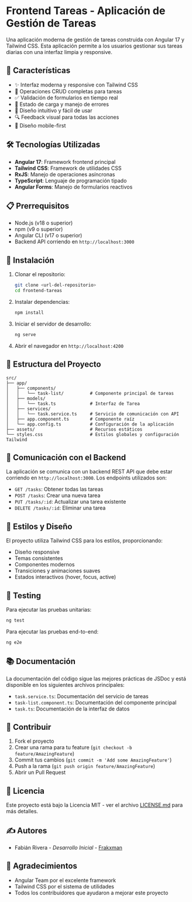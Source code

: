 # Frontend Tareas - Aplicación de Gestión de Tareas

Una aplicación moderna de gestión de tareas construida con Angular 17 y Tailwind CSS. Esta aplicación permite a los usuarios gestionar sus tareas diarias con una interfaz limpia y responsive.

## 🚀 Características

- ✨ Interfaz moderna y responsive con Tailwind CSS
- 📝 Operaciones CRUD completas para tareas
- ✅ Validación de formularios en tiempo real
- 🔄 Estado de carga y manejo de errores
- 🎨 Diseño intuitivo y fácil de usar
- 🔍 Feedback visual para todas las acciones
- 📱 Diseño mobile-first

## 🛠️ Tecnologías Utilizadas

- **Angular 17**: Framework frontend principal
- **Tailwind CSS**: Framework de utilidades CSS
- **RxJS**: Manejo de operaciones asíncronas
- **TypeScript**: Lenguaje de programación tipado
- **Angular Forms**: Manejo de formularios reactivos

## 📋 Prerrequisitos

- Node.js (v18 o superior)
- npm (v9 o superior)
- Angular CLI (v17 o superior)
- Backend API corriendo en `http://localhost:3000`

## 🔧 Instalación

1. Clonar el repositorio:
   ```bash
   git clone <url-del-repositorio>
   cd frontend-tareas
   ```

2. Instalar dependencias:
   ```bash
   npm install
   ```

3. Iniciar el servidor de desarrollo:
   ```bash
   ng serve
   ```

4. Abrir el navegador en `http://localhost:4200`

## 📁 Estructura del Proyecto

```
src/
├── app/
│   ├── components/
│   │   └── task-list/          # Componente principal de tareas
│   ├── models/
│   │   └── task.ts             # Interfaz de Tarea
│   ├── services/
│   │   └── task.service.ts     # Servicio de comunicación con API
│   ├── app.component.ts        # Componente raíz
│   └── app.config.ts           # Configuración de la aplicación
├── assets/                     # Recursos estáticos
└── styles.css                  # Estilos globales y configuración Tailwind
```

## 🔌 Comunicación con el Backend

La aplicación se comunica con un backend REST API que debe estar corriendo en `http://localhost:3000`. Los endpoints utilizados son:

- `GET /tasks`: Obtener todas las tareas
- `POST /tasks`: Crear una nueva tarea
- `PUT /tasks/:id`: Actualizar una tarea existente
- `DELETE /tasks/:id`: Eliminar una tarea

## 🎨 Estilos y Diseño

El proyecto utiliza Tailwind CSS para los estilos, proporcionando:

- Diseño responsive
- Temas consistentes
- Componentes modernos
- Transiciones y animaciones suaves
- Estados interactivos (hover, focus, active)

## 🧪 Testing

Para ejecutar las pruebas unitarias:

```bash
ng test
```

Para ejecutar las pruebas end-to-end:

```bash
ng e2e
```

## 📚 Documentación

La documentación del código sigue las mejores prácticas de JSDoc y está disponible en los siguientes archivos principales:

- `task.service.ts`: Documentación del servicio de tareas
- `task-list.component.ts`: Documentación del componente principal
- `task.ts`: Documentación de la interfaz de datos

## 🤝 Contribuir

1. Fork el proyecto
2. Crear una rama para tu feature (`git checkout -b feature/AmazingFeature`)
3. Commit tus cambios (`git commit -m 'Add some AmazingFeature'`)
4. Push a la rama (`git push origin feature/AmazingFeature`)
5. Abrir un Pull Request

## 📝 Licencia

Este proyecto está bajo la Licencia MIT - ver el archivo [LICENSE.md](LICENSE.md) para más detalles.

## ✍️ Autores

- Fabián Rivera - *Desarrollo Inicial* - [Frakxman](https://github.com/frakxman)

## 🎉 Agradecimientos

- Angular Team por el excelente framework
- Tailwind CSS por el sistema de utilidades
- Todos los contribuidores que ayudaron a mejorar este proyecto
